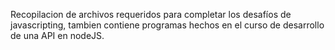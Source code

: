 Recopilacion de archivos requeridos para completar los desafíos de javascripting, tambien contiene programas hechos
en el curso de desarrollo de una API en nodeJS.